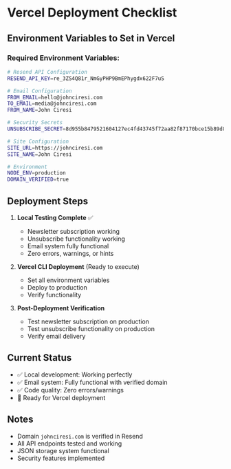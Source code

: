 # Vercel Deployment Checklist

## Environment Variables to Set in Vercel

### Required Environment Variables:
```bash
# Resend API Configuration
RESEND_API_KEY=re_3ZS4Q81r_NmGyPHP9BmEPhygdx622F7uS

# Email Configuration
FROM_EMAIL=hello@johnciresi.com
TO_EMAIL=media@johnciresi.com
FROM_NAME=John Ciresi

# Security Secrets
UNSUBSCRIBE_SECRET=8d955b8479521604127ec4fd43745f72aa82f87170bce15b89d8b86f51fc661e

# Site Configuration
SITE_URL=https://johnciresi.com
SITE_NAME=John Ciresi

# Environment
NODE_ENV=production
DOMAIN_VERIFIED=true
```

## Deployment Steps

1. **Local Testing Complete** ✅
   - Newsletter subscription working
   - Unsubscribe functionality working
   - Email system fully functional
   - Zero errors, warnings, or hints

2. **Vercel CLI Deployment** (Ready to execute)
   - Set all environment variables
   - Deploy to production
   - Verify functionality

3. **Post-Deployment Verification**
   - Test newsletter subscription on production
   - Test unsubscribe functionality on production
   - Verify email delivery

## Current Status
- ✅ Local development: Working perfectly
- ✅ Email system: Fully functional with verified domain
- ✅ Code quality: Zero errors/warnings
- 🔄 Ready for Vercel deployment

## Notes
- Domain `johnciresi.com` is verified in Resend
- All API endpoints tested and working
- JSON storage system functional
- Security features implemented
